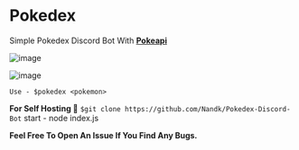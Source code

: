 # Pokedex

 Simple Pokedex Discord Bot With [**Pokeapi**](https://pokeapi.co/ "The Module That Helped To Make This Command")
                                
   ![image](https://user-images.githubusercontent.com/80934417/119801724-9a50fe00-befb-11eb-83c1-bc4ed98a8880.png)


![image](https://user-images.githubusercontent.com/80934417/119802282-0cc1de00-befc-11eb-9965-1e5af8e6cbc4.png)
 
 ```Use - $pokedex <pokemon>```
 
 **For Self Hosting 🚩**
   ```$git clone https://github.com/Nandk/Pokedex-Discord-Bot```
    start - node index.js
 
 **Feel Free To Open An Issue If You Find Any Bugs.**

